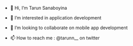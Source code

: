 - 👋 Hi, I’m Tarun Sanaboyina
- 👀 I’m interested in application development

- 💞️ I’m looking to collaborate on mobile app development
- 📫 How to reach me : @tarunn__ on twitter

<!---
Tarun1001/Tarun1001 is a ✨ special ✨ repository because its `README.md` (this file) appears on your GitHub profile.
You can click the Preview link to take a look at your changes.
--->
